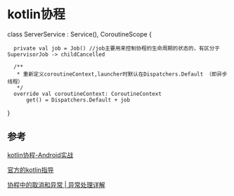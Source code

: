 # kotlin协程

  class ServerService : Service(), CoroutineScope {

      private val job = Job() //job主要用来控制协程的生命周期的状态的，有区分于SupervisorJob -> childCancelled

      /**
       * 重新定义coroutineContext,launcher时默认在Dispatchers.Default （即异步线程）
       */
      override val coroutineContext: CoroutineContext
          get() = Dispatchers.Default + job
  }

## 参考

[kotlin协程-Android实战](https://juejin.im/post/5d74ad56e51d456201486eab)

[官方的kotlin指导](https://kotlinlang.org/docs/reference/coroutines/coroutines-guide.html)

[协程中的取消和异常 | 异常处理详解](https://blog.csdn.net/jILRvRTrc/article/details/107437548)
